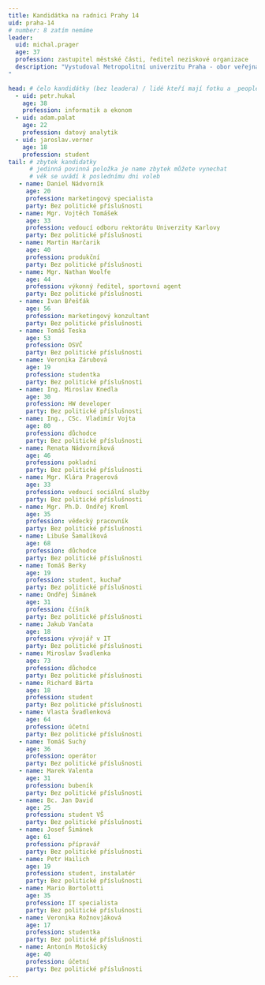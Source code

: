 ```yaml
---
title: Kandidátka na radnici Prahy 14
uid: praha-14
# number: 8 zatím nemáme
leader: 
  uid: michal.prager
  age: 37
  profession: zastupitel městské části, ředitel neziskové organizace
  description: "Vystudoval Metropolitní univerzitu Praha - obor veřejná správa a Central Europe Management Institut - obor Management obchodu (titul MBA). Pracoval jako sociální pracovník v organizaci Asistence, o.p.s., kde byl v roce 2008 spoluautorem Výzvy za MHD přístupnou, kterou podpořila 10500 signatářů. Pomohl prosadit vznik pracovní skupiny pro Prahu bezbariérovou a otevřenou na Magistrátu hl. m. Prahy, kterou i 3 roky řídil. V roce 2009 založil organizaci Pestrá, o.p.s., kterou od roku 2014 i řídí. Od roku 2010 je členem Komise MČ Praha 14 pro sociální věci a zdravotnictví a od roku 2014 jí předsedá. V roce 2014 byl zvolen za Zelené s podporou Pirátů do Zastupitelstva MČ Praha 14.
"

head: # čelo kandidátky (bez leadera) / lidé kteří mají fotku a _people/jmeno.md
  - uid: petr.hukal
    age: 38
    profession: informatik a ekonom
  - uid: adam.palat
    age: 22
    profession: datový analytik
  - uid: jaroslav.verner
    age: 18
    profession: student
tail: # zbytek kandidatky
      # jedinná povinná položka je name zbytek můžete vynechat
      # věk se uvádí k poslednímu dni voleb
   - name: Daniel Nádvorník
     age: 20
     profession: marketingový specialista
     party: Bez politické příslušnosti
   - name: Mgr. Vojtěch Tomášek
     age: 33
     profession: vedoucí odboru rektorátu Univerzity Karlovy
     party: Bez politické příslušnosti
   - name: Martin Harčarik
     age: 40
     profession: produkční
     party: Bez politické příslušnosti
   - name: Mgr. Nathan Woolfe
     age: 44
     profession: výkonný ředitel, sportovní agent
     party: Bez politické příslušnosti
   - name: Ivan Břešťák
     age: 56
     profession: marketingový konzultant
     party: Bez politické příslušnosti
   - name: Tomáš Teska
     age: 53
     profession: OSVČ
     party: Bez politické příslušnosti
   - name: Veronika Zárubová
     age: 19
     profession: studentka
     party: Bez politické příslušnosti
   - name: Ing. Miroslav Knedla
     age: 30
     profession: HW developer
     party: Bez politické příslušnosti
   - name: Ing., CSc. Vladimír Vojta
     age: 80
     profession: důchodce
     party: Bez politické příslušnosti
   - name: Renata Nádvorníková
     age: 46
     profession: pokladní
     party: Bez politické příslušnosti
   - name: Mgr. Klára Pragerová
     age: 33
     profession: vedoucí sociální služby
     party: Bez politické příslušnosti
   - name: Mgr. Ph.D. Ondřej Kreml
     age: 35
     profession: vědecký pracovník
     party: Bez politické příslušnosti
   - name: Libuše Šamalíková
     age: 68
     profession: důchodce
     party: Bez politické příslušnosti
   - name: Tomáš Berky
     age: 19
     profession: student, kuchař
     party: Bez politické příslušnosti
   - name: Ondřej Šimánek
     age: 31
     profession: číšník
     party: Bez politické příslušnosti
   - name: Jakub Vančata
     age: 18
     profession: vývojář v IT
     party: Bez politické příslušnosti
   - name: Miroslav Švadlenka
     age: 73
     profession: důchodce
     party: Bez politické příslušnosti
   - name: Richard Bárta
     age: 18
     profession: student
     party: Bez politické příslušnosti
   - name: Vlasta Švadlenková
     age: 64
     profession: účetní
     party: Bez politické příslušnosti
   - name: Tomáš Suchý
     age: 36
     profession: operátor
     party: Bez politické příslušnosti
   - name: Marek Valenta
     age: 31  
     profession: bubeník
     party: Bez politické příslušnosti
   - name: Bc. Jan David
     age: 25
     profession: student VŠ
     party: Bez politické příslušnosti
   - name: Josef Šimánek
     age: 61
     profession: přípravář
     party: Bez politické příslušnosti
   - name: Petr Hailich
     age: 19
     profession: student, instalatér
     party: Bez politické příslušnosti
   - name: Mario Bortolotti
     age: 35
     profession: IT specialista
     party: Bez politické příslušnosti
   - name: Veronika Rožnovjáková
     age: 17
     profession: studentka
     party: Bez politické příslušnosti
   - name: Antonín Motošický
     age: 40
     profession: účetní
     party: Bez politické příslušnosti
---
```

